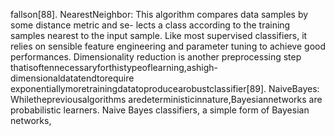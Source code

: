 fallson[88].
NearestNeighbor: This algorithm compares data samples by some distance metric and se-
lects a class according to the training samples nearest to the input sample. Like most
supervised classifiers, it relies on sensible feature engineering and parameter tuning
to achieve good performances. Dimensionality reduction is another preprocessing step
thatisoftennecessaryforthistypeoflearning,ashigh-dimensionaldatatendtorequire
exponentiallymoretrainingdatatoproducearobustclassifier[89].
NaiveBayes: Whilethepreviousalgorithms aredeterministicinnature,Bayesiannetworks
are probabilistic learners. Naive Bayes classifiers, a simple form of Bayesian networks,